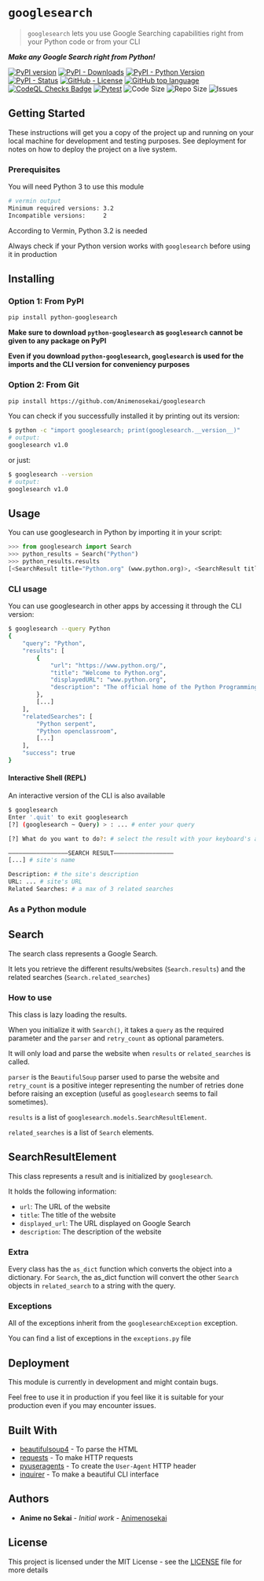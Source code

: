 # `googlesearch`

> `googlesearch` lets you use Google Searching capabilities right from your Python code or from your CLI

***Make any Google Search right from Python!***

[![PyPI version](https://badge.fury.io/py/python-googlesearch.svg)](https://pypi.org/project/python-googlesearch/)
[![PyPI - Downloads](https://img.shields.io/pypi/dm/python-googlesearch)](https://pypistats.org/packages/python-googlesearch)
[![PyPI - Python Version](https://img.shields.io/pypi/pyversions/python-googlesearch)](https://pypi.org/project/python-googlesearch/)
[![PyPI - Status](https://img.shields.io/pypi/status/python-googlesearch)](https://pypi.org/project/python-googlesearch/)
[![GitHub - License](https://img.shields.io/github/license/Animenosekai/googlesearch)](https://github.com/Animenosekai/googlesearch/blob/master/LICENSE)
[![GitHub top language](https://img.shields.io/github/languages/top/Animenosekai/googlesearch)](https://github.com/Animenosekai/googlesearch)
[![CodeQL Checks Badge](https://github.com/Animenosekai/googlesearch/workflows/CodeQL%20Python%20Analysis/badge.svg)](https://github.com/Animenosekai/googlesearch/actions?query=workflow%3ACodeQL)
[![Pytest](https://github.com/Animenosekai/googlesearch/actions/workflows/pytest.yml/badge.svg)](https://github.com/Animenosekai/googlesearch/actions/workflows/pytest.yml)
![Code Size](https://img.shields.io/github/languages/code-size/Animenosekai/googlesearch)
![Repo Size](https://img.shields.io/github/repo-size/Animenosekai/googlesearch)
![Issues](https://img.shields.io/github/issues/Animenosekai/googlesearch)

## Getting Started

These instructions will get you a copy of the project up and running on your local machine for development and testing purposes. See deployment for notes on how to deploy the project on a live system.

### Prerequisites

You will need Python 3 to use this module

```bash
# vermin output
Minimum required versions: 3.2
Incompatible versions:     2
```

According to Vermin, Python 3.2 is needed

Always check if your Python version works with `googlesearch` before using it in production

## Installing

### Option 1: From PyPI

```bash
pip install python-googlesearch
```

**Make sure to download `python-googlesearch` as `googlesearch` cannot be given to any package on PyPI**

**Even if you download `python-googlesearch`, `googlesearch` is used for the imports and the CLI version for conveniency purposes**

### Option 2: From Git

```bash
pip install https://github.com/Animenosekai/googlesearch
```

You can check if you successfully installed it by printing out its version:

```bash
$ python -c "import googlesearch; print(googlesearch.__version__)"
# output:
googlesearch v1.0
```

<!--If a CLI version is available-->

or just:

```bash
$ googlesearch --version
# output:
googlesearch v1.0
```

## Usage

You can use googlesearch in Python by importing it in your script:

```python
>>> from googlesearch import Search
>>> python_results = Search("Python")
>>> python_results.results
[<SearchResult title="Python.org" (www.python.org)>, <SearchResult title="Python" ()>, <SearchResult title="Python (langage) — Wikipédia" (fr.wikipedia.org › wiki › Python_(langage))>, ...]
```

### CLI usage

You can use googlesearch in other apps by accessing it through the CLI version:

```bash
$ googlesearch --query Python
{
    "query": "Python",
    "results": [
        {
            "url": "https://www.python.org/",
            "title": "Welcome to Python.org",
            "displayedURL": "www.python.org",
            "description": "The official home of the Python Programming Language.\nDownloads \u00b7 Python For Beginners \u00b7 Quotes about Python \u00b7 Python Essays"
        },
        [...]
    ],
    "relatedSearches": [
        "Python serpent",
        "Python openclassroom",
        [...]
    ],
    "success": true
}
```

#### Interactive Shell (REPL)

An interactive version of the CLI is also available

```bash
$ googlesearch
Enter '.quit' to exit googlesearch
[?] (googlesearch ~ Query) > : ... # enter your query

[?] What do you want to do?: # select the result with your keyboard's arrows and [enter]

—————————————————SEARCH RESULT—————————————————
[...] # site's name

Description: # the site's description
URL: ... # site's URL
Related Searches: # a max of 3 related searches
```

### As a Python module

## Search

The search class represents a Google Search.

It lets you retrieve the different results/websites (`Search.results`) and the related searches (`Search.related_searches`)

### How to use

This class is lazy loading the results.

When you initialize it with `Search()`, it takes a `query` as the required parameter and the `parser` and `retry_count` as optional parameters.

It will only load and parse the website when `results` or `related_searches` is called.

`parser` is the `BeautifulSoup` parser used to parse the website and `retry_count` is a positive integer representing the number of retries done before raising an exception (useful as `googlesearch` seems to fail sometimes).

`results` is a list of `googlesearch.models.SearchResultElement`.

`related_searches` is a list of `Search` elements.

## SearchResultElement

This class represents a result and is initialized by `googlesearch`.

It holds the following information:

- `url`: The URL of the website
- `title`: The title of the website
- `displayed_url`: The URL displayed on Google Search
- `description`: The description of the website

### Extra

Every class has the `as_dict` function which converts the object into a dictionary. For `Search`, the as_dict function will convert the other `Search` objects in `related_search` to a string with the query.

### Exceptions

All of the exceptions inherit from the `googlesearchException` exception.

You can find a list of exceptions in the `exceptions.py` file

## Deployment

This module is currently in development and might contain bugs.

Feel free to use it in production if you feel like it is suitable for your production even if you may encounter issues.

## Built With

- [beautifulsoup4](https://pypi.org/project/beautifulsoup4/) - To parse the HTML
- [requests](https://github.com/psf/requests) - To make HTTP requests
- [pyuseragents](https://github.com/Animenosekai/useragents) - To create the `User-Agent` HTTP header
- [inquirer](https://github.com/magmax/python-inquirer) - To make a beautiful CLI interface

## Authors

- **Anime no Sekai** - *Initial work* - [Animenosekai](https://github.com/Animenosekai)

## License

This project is licensed under the MIT License - see the [LICENSE](LICENSE) file for more details
